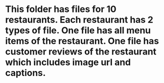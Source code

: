 # This folder has files for 10 restaurants. Each restaurant has 2 types of file. One file has all menu items of the restaurant. One file has customer reviews of the restaurant which includes image url and captions.
